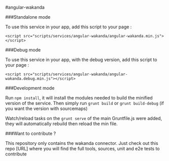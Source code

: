 #angular-wakanda

###Standalone mode

To use this service in your app, add this script to your page :


    <script src="scripts/services/angular-wakanda/angular-wakanda.min.js"></script>


###Debug mode

To use this service in your app, with the debug version, add this script to your page :


    <script src="scripts/services/angular-wakanda/angular-wakanda.debug.min.js"></script>


###Development mode

Run `npm install`, it will install the modules needed to build the minified version of the service.
Then simply run `grunt build` or `grunt build-debug` (if you want the version with sourcemaps)

Watch/reload tasks on the `grunt serve` of the main Gruntfile.js were added, they will automatically rebuild then reload the min file.

###Want to contribute ?

This repository only contains the wakanda connector. Just check out this repo [URL] where you will find the full tools, sources, unit and e2e tests to contribute
